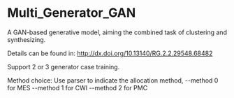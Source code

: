 # Multi_Generator_GAN
A GAN-based generative model, aiming the combined task of clustering and synthesizing.

Details can be found in:
http://dx.doi.org/10.13140/RG.2.2.29548.68482

Support 2 or 3 generator case training.

Method choice:
Use parser to indicate the allocation method,
--method 0 for MES
--method 1 for CWI
--method 2 for PMC
